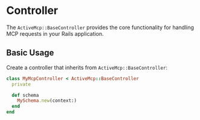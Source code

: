 # Controller

The `ActiveMcp::BaseController` provides the core functionality for handling MCP requests in your Rails application.

## Basic Usage

Create a controller that inherits from `ActiveMcp::BaseController`:

```ruby
class MyMcpController < ActiveMcp::BaseController
  private

  def schema
    MySchema.new(context:)
  end
end
```
